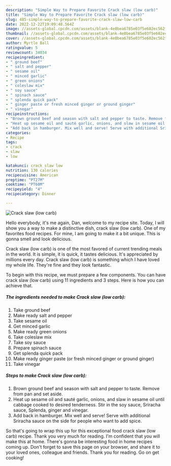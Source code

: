 ```yaml
---
description: "Simple Way to Prepare Favorite Crack slaw (low carb)"
title: "Simple Way to Prepare Favorite Crack slaw (low carb)"
slug: 485-simple-way-to-prepare-favorite-crack-slaw-low-carb
date: 2022-12-22T19:09:48.564Z
image: //assets-global.cpcdn.com/assets/blank-4e0bea6785e03f5e602ec562f230caae08da540cada707380b4fe1bbebba43da.png
thumbnail: //assets-global.cpcdn.com/assets/blank-4e0bea6785e03f5e602ec562f230caae08da540cada707380b4fe1bbebba43da.png
cover: //assets-global.cpcdn.com/assets/blank-4e0bea6785e03f5e602ec562f230caae08da540cada707380b4fe1bbebba43da.png
author: Myrtle Ball
ratingvalue: 5
reviewcount: 34034
recipeingredient:
- " ground beef"
- " salt and pepper"
- " sesame oil"
- " minced garlic"
- " green onions"
- " coleslaw mix"
- " soy sauce"
- " spinach sauce"
- " splenda quick pack"
- " ginger paste or fresh minced ginger or ground ginger"
- " vinegar"
recipeinstructions:
- "Brown ground beef and season with salt and pepper to taste. Remove from pan and set aside."
- "Heat up sesame oil and sauté garlic, onions, and slaw in sesame oil until cabbage cooked to desired tenderness. Stir in the soy sauce, Sriracha sauce, Splenda, ginger and vinegar."
- "Add back in hamburger. Mix well and serve! Serve with additional Sriracha sauce on the side for people who want to add spice."
categories:
- Recipe
tags:
- crack
- slaw
- low

katakunci: crack slaw low 
nutrition: 130 calories
recipecuisine: American
preptime: "PT27M"
cooktime: "PT60M"
recipeyield: "4"
recipecategory: Dinner

---
```



![Crack slaw (low carb)](//assets-global.cpcdn.com/assets/blank-4e0bea6785e03f5e602ec562f230caae08da540cada707380b4fe1bbebba43da.png)

Hello everybody, it's me again, Dan, welcome to my recipe site. Today, I will show you a way to make a distinctive dish, crack slaw (low carb). One of my favorites food recipes. For mine, I am going to make it a bit unique. This is gonna smell and look delicious.

Crack slaw (low carb) is one of the most favored of current trending meals in the world. It is simple, it is quick, it tastes delicious. It's appreciated by millions every day. Crack slaw (low carb) is something which I have loved my whole life. They're fine and they look fantastic.




To begin with this recipe, we must prepare a few components. You can have crack slaw (low carb) using 11 ingredients and 3 steps. Here is how you can achieve that.

<!--inarticleads1-->

##### The ingredients needed to make Crack slaw (low carb):

1. Take  ground beef
1. Make ready  salt and pepper
1. Take  sesame oil
1. Get  minced garlic
1. Make ready  green onions
1. Take  coleslaw mix
1. Take  soy sauce
1. Prepare  spinach sauce
1. Get  splenda quick pack
1. Make ready  ginger paste (or fresh minced ginger or ground ginger)
1. Take  vinegar




<!--inarticleads2-->

##### Steps to make Crack slaw (low carb):

1. Brown ground beef and season with salt and pepper to taste. Remove from pan and set aside.
1. Heat up sesame oil and sauté garlic, onions, and slaw in sesame oil until cabbage cooked to desired tenderness. Stir in the soy sauce, Sriracha sauce, Splenda, ginger and vinegar.
1. Add back in hamburger. Mix well and serve! Serve with additional Sriracha sauce on the side for people who want to add spice.




So that's going to wrap this up for this exceptional food crack slaw (low carb) recipe. Thank you very much for reading. I'm confident that you will make this at home. There's gonna be interesting food in home recipes coming up. Don't forget to save this page on your browser, and share it to your loved ones, colleague and friends. Thank you for reading. Go on get cooking!
